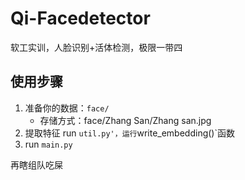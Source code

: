 # Qi-Facedetector
软工实训，人脸识别+活体检测，极限一带四

## 使用步骤
1. 准备你的数据：`face/`
   - 存储方式：face/Zhang San/Zhang san.jpg
2. 提取特征 run `util.py'，运行`write_embedding()`函数
3. run `main.py`


再瞎组队吃屎
